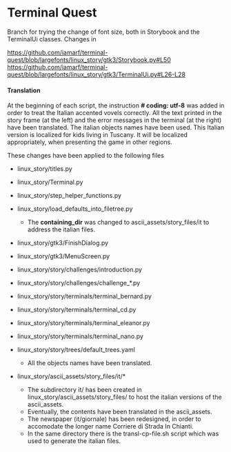 # Terminal Quest

Branch for trying the change of font size, both in Storybook and the TerminalUi classes. Changes in 

https://github.com/iamarf/terminal-quest/blob/largefonts/linux_story/gtk3/Storybook.py#L50
https://github.com/iamarf/terminal-quest/blob/largefonts/linux_story/gtk3/TerminalUi.py#L26-L28

#### Translation

At the beginning of each script, the instruction **\# coding: utf-8** was added in order to treat the Italian accented vovels correctly. All the text printed in the story frame (at the left) and the error messages in the terminal (at the right) have been translated. The italian objects names have been used. This Italian version is localized for kids living in Tuscany. It will be localized appropriately, when presenting the game in other regions. 

These changes have been applied to the following files

- linux_story/titles.py
- linux_story/Terminal.py
- linux_story/step_helper_functions.py
- linux_story/load_defaults_into_filetree.py 
  - The **containing_dir** was changed to ascii_assets/story_files/it to address the italian files.

- linux_story/gtk3/FinishDialog.py
- linux_story/gtk3/MenuScreen.py

- linux_story/story/challenges/introduction.py
- linux_story/story/challenges/challenge_*.py

- linux_story/story/terminals/terminal_bernard.py
- linux_story/story/terminals/terminal_cd.py
- linux_story/story/terminals/terminal_eleanor.py
- linux_story/story/terminals/terminal_nano.py


- linux_story/story/trees/default_trees.yaml
  - All the objects names have been translated.

- linux_story/ascii_assets/story_files/it/*
  - The subdirectory it/ has been created in  linux_story/ascii_assets/story_files/ to host the italian versions of the ascii_assets.
  - Eventually, the contents have been translated in the ascii_assets.
  - The newspaper (it/giornale) has been redesigned, in order to accomodate the longer name Corriere di Strada In Chianti.
  - In the same directory there is the transl-cp-file.sh script which was used to generate the italian files.


